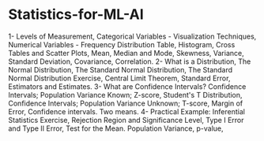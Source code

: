 # Statistics-for-ML-AI
1-	Levels of Measurement, Categorical Variables - Visualization Techniques, Numerical Variables - Frequency Distribution Table, Histogram, Cross Tables and Scatter Plots, Mean, Median and Mode, Skewness, Variance, Standard Deviation, Covariance, Correlation.
2-	What is a Distribution, The Normal Distribution, The Standard Normal Distribution, The Standard Normal Distribution Exercise, Central Limit Theorem, Standard Error, Estimators and Estimates.
3-	What are Confidence Intervals?  Confidence Intervals; Population Variance Known; Z-score, Student's T Distribution, Confidence Intervals; Population Variance Unknown; T-score, Margin of Error, Confidence intervals. Two means.
4-	Practical Example: Inferential Statistics Exercise, Rejection Region and Significance Level, Type I Error and Type II Error, Test for the Mean. Population Variance, p-value, 
